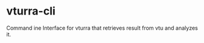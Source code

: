 vturra-cli
==========

Command ine Interface for vturra that retrieves result from vtu and analyzes it.
